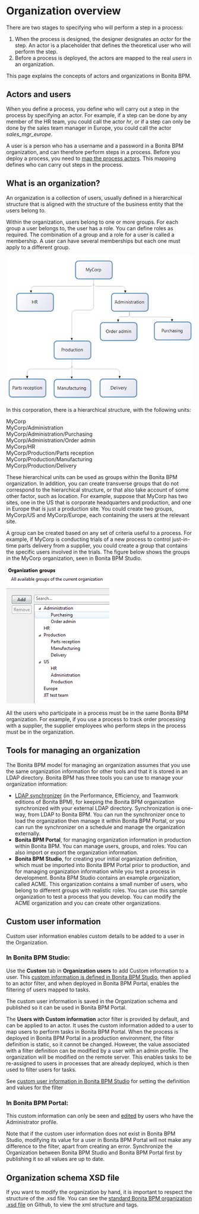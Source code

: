 # Organization overview

There are two stages to specifying who will perform a step
in a process:

1. When the process is designed, the designer
designates an _actor_ for the step. An
actor is a placeholder that defines the theoretical user who will perform the
step.
2. Before a process is deployed, the actors are
mapped to the real _users_ in an
organization.

This page explains the concepts of actors and organizations in Bonita BPM.

## Actors and users

When you define a process, you define who will carry out a
step in the process by specifying an actor. For example, if a step can be done
by any member of the HR team, you could call the actor _hr_, or if a step can only be done by the sales team manager in
Europe, you could call the actor _sales\_mgr\_europe_.

A user is a person who has a username and a password in a Bonita BPM organization, and can therefore perform steps in a process. 
Before you deploy a process, you need to [map the process actors](actors.md). This mapping defines who can carry out steps in the process. 

## What is an organization?

An organization is a collection of users, usually defined in
a hierarchical structure that is aligned with the structure of the business
entity that the users belong to.

Within the organization, users belong to one or more groups.
For each group a user belongs to, the user has a role. You can define roles as
required. The combination of a group and a role for a user is called a
membership. A user can have several
memberships but each one must apply to a different group.

![The structure of MyCorp](images/images-6_0/admin_org_MyCorp_structure.png)

In this corporation, there is a hierarchical structure, with
the following units:

MyCorp  
MyCorp/Administration  
MyCorp/Administration/Purchasing  
MyCorp/Administration/Order admin  
MyCorp/HR  
MyCorp/Production/Parts reception  
MyCorp/Production/Manufacturing  
MyCorp/Production/Delivery

These hierarchical units can be used as groups within the
Bonita BPM organization. In addition, you can create transverse groups that do
not correspond to the hierarchical structure, or that also take account of some
other factor, such as location. For example, suppose that MyCorp has two sites,
one in the US that is corporate headquarters and production, and one in Europe
that is just a production site. You could create two groups, MyCorp/US and
MyCorp/Europe, each containing the users at the relevant site.

A group can be
created based on any set of criteria useful to a process. For example, if
MyCorp is conducting trials of a new process to control just-in-time parts
delivery from a supplier, you could create a group that contains the specific
users involved in the trials. The figure below shows the groups in the MyCorp organization, seen in Bonita BPM Studio.

![The groups of MyCorp](images/images-6_0/admin_org_mycorp_groups.png)

All the users who participate in a process must be in the
same Bonita BPM organization. For example, if you use a process to track order
processing with a supplier, the supplier employees who perform steps in the
process must be in the organization.

## Tools for managing an organization

The Bonita BPM model for managing an organization assumes that you use the same organization information
for other tools and that it is stored in an LDAP directory. Bonita BPM has three tools you can use to manage your organization
information:

* [LDAP synchronizer](ldap-synchronizer.md) (in the Performance, Efficiency, and Teamwork editions of Bonita BPM), for 
keeping the Bonita BPM organization synchronized with your external LDAP directory. Synchronization is one-way, from LDAP to Bonita BPM. You can run the synchronizer once to
load the organization then manage it within Bonita BPM Portal, or you can run the synchronizer on a schedule and manage the organization externally.
* **Bonita BPM Portal**, for managing organization information in production within Bonita BPM. You can manage users, groups, and roles. You can also import or export the organization information.
* **Bonita BPM Studio**, for creating your initial organization definition, which must be imported into Bonita BPM Portal prior to production, 
and for managing organization information while you test a process in development. Bonita BPM Studio contains an example organization, called ACME.
This organization contains a small number of users,
who belong to different groups with realistic roles. You can use this sample organization to test a process
that you develop. 
You can modify the ACME organization and you can create other organizations.

## Custom user information

Custom user information enables custom details to be added to a user in the Organization.

### In Bonita BPM Studio:

Use the **Custom** tab in **Organization users** to add Custom information to a user. 
This [custom information is defined in Bonita BPM Studio](custom-user-information-in-bonita-bpm-studio.md),
then applied to an actor filter, and when deployed in Bonita BPM Portal, enables the filtering of users mapped to tasks.

The custom user information is saved in the Organization schema and published so it can be used in Bonita BPM Portal.

The **Users with Custom information** actor filter is provided by default, and can be applied to an actor. 
It uses the custom information added to a user to map users to perform tasks in Bonita BPM Portal.
When the process is deployed in Bonita BPM Portal in a production environment, the filter definition is static, so it cannot be changed. 
However, the value associated with a filter definition can be modified by a user with an admin profile. 
The organization will be modified on the remote server. This enables tasks to be re-assigned to users in processes that are already deployed,
which is then used to filter users for tasks.

See [custom user information in Bonita BPM Studio](custom-user-information-in-bonita-bpm-studio.md) for setting the definition and values for the filter

### In Bonita BPM Portal:

This custom information can only be seen and [edited](custom-user-information-in-bonita-bpm-portal.md) by users who have the Administrator profile.

Note that if the custom user information does not exist in Bonita BPM Studio, modifying its value for a user in Bonita BPM Portal will not make any difference to the filter, apart from creating an error. 
Synchronize the Organization between Bonita BPM Studio and Bonita BPM Portal first by publishing it so all values are up to date.

## Organization schema XSD file

If you want to modify the organization by hand, it is important to respect the structure of the .xsd file. 
You can see the [standard Bonita BPM organization .xsd file](https://github.com/bonitasoft/bonita-engine/blob/master/bpm/bonita-core/bonita-process-engine/src/main/resources/bos-organization.xsd) on Github, 
to view the xml structure and tags.
